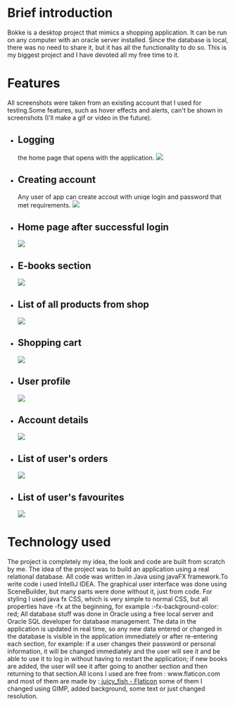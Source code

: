 <h1>Brief introduction</h1>
Bokke is a desktop project that mimics a shopping application. It can be run on any computer with an oracle server installed. Since the database is local, there was no need to share it, but it has all the functionality to do so. This is my biggest project and I have devoted all my free time to it.

<h1>Features</h1>
All screenshots were taken from an existing account that I used for testing.Some features, such as hover effects and alerts, can't be shown in screenshots (I'll make a gif or video in the future).
<ul>
    <li>
      <h2>Logging</h2> the home page that opens with the application. 
      <img src=https://user-images.githubusercontent.com/84875747/167001170-4f09670b-2e0e-4ed6-8eee-4adca30ad953.png>
   </li>
    <li>
      <h2>Creating account</h2> Any user of app can create accout with uniqe login and password that met requirements.
      <img src=https://user-images.githubusercontent.com/84875747/166999227-a5231518-fff5-4f12-930f-20b0c467d8ae.png>
    </li>
    <li>
      <h2>Home page after successful login</h2>
      <img src=https://user-images.githubusercontent.com/84875747/167003299-80fa9625-f452-455e-85fd-0f04c8f83203.png>
    </li>
    <li>
      <h2>E-books section</h2>
      <img src=https://user-images.githubusercontent.com/84875747/167003703-cd118e29-ba1c-4299-ac2a-641e650975ba.png>
    </li>
    <li>
      <h2>List of all products from shop</h2>
      <img src=https://user-images.githubusercontent.com/84875747/167004149-e2bd89b9-a9d3-42b3-8d33-db99f083d3d5.png>
    </li>
  <li>
      <h2>Shopping cart</h2> 
      <img src=https://user-images.githubusercontent.com/84875747/167004221-240fd885-65a9-44eb-849c-fa8fb6af1868.png>
    </li>
   <li>
      <h2>User profile</h2> 
      <img src=https://user-images.githubusercontent.com/84875747/167004670-ae796000-2833-477d-9a2a-f758ce6ce3e0.png>
    </li>
    <li>
      <h2>Account details</h2> 
       <img src=https://user-images.githubusercontent.com/84875747/167004886-17e6506f-baba-4017-9929-976310ae7b73.png>
    </li>
   <li>
      <h2>List of user's orders</h2> 
      <img src=https://user-images.githubusercontent.com/84875747/167005047-55823546-40ab-407c-94f7-0a2a8bbf3080.png>
    </li>
  <li>
      <h2>List of user's favourites</h2> 
      <img src=https://user-images.githubusercontent.com/84875747/167005571-852ec66b-e46d-44fe-970f-32e6ffd371ad.png>
    </li>
  

  

 

  

 </ul>

















<h1>Technology used</h1>
<p>
The project is completely my idea, the look and code are built from scratch by me. The idea of the project was to build an application using a real relational database. All code was written in Java using javaFX framework.To write code i used IntelliJ IDEA. The graphical user interface was done using SceneBuilder, but many parts were done without it, just from code. For styling I used java fx CSS, which is very simple to normal CSS, but all properties have -fx at the beginning, for example :-fx-background-color: red; All database stuff was done in Oracle using a free local server and Oracle SQL developer for database management. The data in the application is updated in real time, so any new data entered or changed in the database is visible in the application immediately or after re-entering each section, for example: if a user changes their password or personal information, it will be changed immediately and the user will see it and be able to use it to log in without having to restart the application; if new books are added, the user will see it after going to another section and then returning to that section.All icons I used are free from : www.flaticon.com
and most of them are made by :<a href="https://www.flaticon.com/authors/juicy-fish" title="icons"> juicy_fish - Flaticon</a>
some of them I changed using GIMP, added background, some text or just changed resolution.<p>



